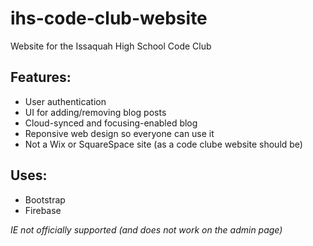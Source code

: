 # ihs-code-club-website
Website for the Issaquah High School Code Club

## Features:
- User authentication
- UI for adding/removing blog posts
- Cloud-synced and focusing-enabled blog
- Reponsive web design so everyone can use it
- Not a Wix or SquareSpace site (as a code clube website should be)

## Uses: 
- Bootstrap
- Firebase 

*IE not officially supported (and does not work on the admin page)* 
